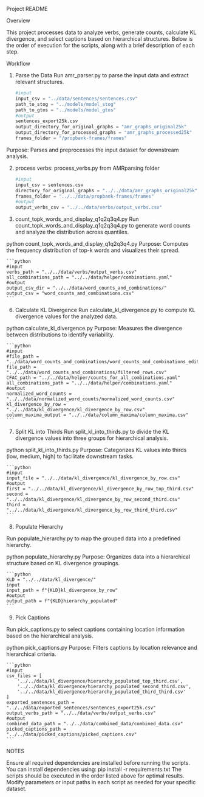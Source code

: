 
Project README

Overview

This project processes data to analyze verbs, generate counts, calculate KL divergence, and select captions based on hierarchical structures. Below is the order of execution for the scripts, along with a brief description of each step.

Workflow

1. Parse the Data
Run amr_parser.py to parse the input data and extract relevant structures.

    ```python
    #input
    input_csv = "../data/sentences/sentences.csv"
    path_to_stog = "../models/model_stog"
    path_to_gtos = "../models/model_gtos"
    #output
    sentences_export25k.csv
    output_directory_for_original_graphs = "amr_graphs_original25k"
    output_directory_for_processed_graphs = "amr_graphs_processed25k"
    frames_folder = "/propbank-frames/frames"
    ```
    

Purpose: Parses and preprocesses the input dataset for downstream analysis.

2. process verbs: process_verbs.py from AMRparsing folder

    ```python
    #input
    input_csv = sentences.csv
    directory_for_original_graphs = "../../data/amr_graphs_original25k"
    frames_folder = "../../data/propbank-frames/frames"
    #output
    output_verbs_csv = "../../data/verbs/output_verbs.csv"
    ```


5. count_topk_words_and_display_q1q2q3q4.py 
Run count_topk_words_and_display_q1q2q3q4.py to generate word counts and analyze the distribution across quantiles.

python count_topk_words_and_display_q1q2q3q4.py
Purpose: Computes the frequency distribution of top-k words and visualizes their spread.


    ```python
    #input
    verbs_path = "../../data/verbs/output_verbs.csv"
    all_combinations_path = "../../data/helper/combinations.yaml"
    #output
    output_csv_dir = "../../data/word_counts_and_combinations/"
    output_csv = "word_counts_and_combinations.csv"
    ```


6. Calculate KL Divergence
Run calculate_kl_divergence.py to compute KL divergence values for the analyzed data.

python calculate_kl_divergence.py
Purpose: Measures the divergence between distributions to identify variability.


    ```python
    #input
    #file_path = "../data/word_counts_and_combinations/word_counts_and_combinations_edited.csv"
    file_path = "../../data/word_counts_and_combinations/filtered_rows.csv"
    CFAC_path = "../../data/helper/counts_for_all_combinations.yaml"
    all_combinations_path = "../../data/helper/combinations.yaml"
    #output
    normalized_word_counts = "../../data/normalized_word_counts/normalized_word_counts.csv"
    kl_divergence_by_row = "../../data/kl_divergence/kl_divergence_by_row.csv"
    column_maxima_output = "../../data/column_maxima/column_maxima.csv"
    ```


7. Split KL into Thirds
Run split_kl_into_thirds.py to divide the KL divergence values into three groups for hierarchical analysis.

python split_kl_into_thirds.py
Purpose: Categorizes KL values into thirds (low, medium, high) to facilitate downstream tasks.


    ```python
    #input
    input_file = "../../data/kl_divergence/kl_divergence_by_row.csv"
    #output
    first = "../../data/kl_divergence/kl_divergence_by_row_top_third.csv"
    second = "../../data/kl_divergence/kl_divergence_by_row_second_third.csv"
    third = "../../data/kl_divergence/kl_divergence_by_row_third_third.csv"
    ```


8. Populate Hierarchy

Run populate_hierarchy.py to map the grouped data into a predefined hierarchy.

python populate_hierarchy.py
Purpose: Organizes data into a hierarchical structure based on KL divergence groupings.


    ```python
    KLD = "../../data/kl_divergence/"
    input
    input_path = f"{KLD}kl_divergence_by_row"
    #output
    output_path = f"{KLD}hierarchy_populated"
    ```

9. Pick Captions

Run pick_captions.py to select captions containing location information based on the hierarchical analysis.

python pick_captions.py
Purpose: Filters captions by location relevance and hierarchical criteria.

    ```python
    #input
    csv_files = [
        '../../data/kl_divergence/hierarchy_populated_top_third.csv',
        '../../data/kl_divergence/hierarchy_populated_second_third.csv',
        '../../data/kl_divergence/hierarchy_populated_third_third.csv'
    ]
    exported_sentences_path = "../../data/exported_sentences/sentences_export25k.csv"
    output_verbs_path = "../../data/verbs/output_verbs.csv"
    #output
    combined_data_path = "../../data/combined_data/combined_data.csv"
    picked_captions_path = "../../data/picked_captions/picked_captions.csv"
    ```

NOTES

Ensure all required dependencies are installed before running the scripts. You can install dependencies using:
pip install -r requirements.txt
The scripts should be executed in the order listed above for optimal results.
Modify parameters or input paths in each script as needed for your specific dataset.